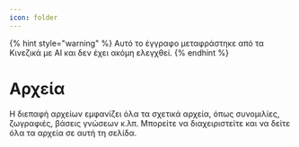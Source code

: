 ```yaml
---
icon: folder
---
```


{% hint style="warning" %}
Αυτό το έγγραφο μεταφράστηκε από τα Κινεζικά με AI και δεν έχει ακόμη ελεγχθεί.
{% endhint %}

# Αρχεία

Η διεπαφή αρχείων εμφανίζει όλα τα σχετικά αρχεία, όπως συνομιλίες, ζωγραφιές, βάσεις γνώσεων κ.λπ. Μπορείτε να διαχειριστείτε και να δείτε όλα τα αρχεία σε αυτή τη σελίδα.